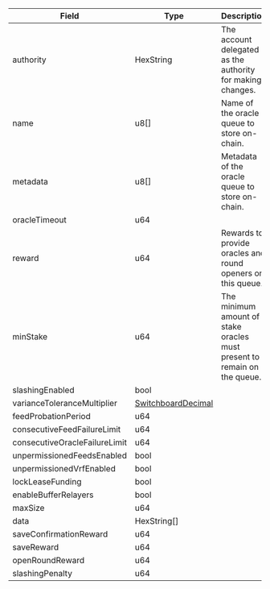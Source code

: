| Field                         | Type                                                      | Description                                                              |
| ----------------------------- | --------------------------------------------------------- | ------------------------------------------------------------------------ |
| authority                     | HexString                                                 | The account delegated as the authority for making changes.               |
| name                          | u8[]                                                      | Name of the oracle queue to store on-chain.                              |
| metadata                      | u8[]                                                      | Metadata of the oracle queue to store on-chain.                          |
| oracleTimeout                 | u64                                                       |                                                                          |
| reward                        | u64                                                       | Rewards to provide oracles and round openers on this queue.              |
| minStake                      | u64                                                       | The minimum amount of stake oracles must present to remain on the queue. |
| slashingEnabled               | bool                                                      |                                                                          |
| varianceToleranceMultiplier   | [SwitchboardDecimal](/aptos/idl/types/SwitchboardDecimal) |                                                                          |
| feedProbationPeriod           | u64                                                       |                                                                          |
| consecutiveFeedFailureLimit   | u64                                                       |                                                                          |
| consecutiveOracleFailureLimit | u64                                                       |                                                                          |
| unpermissionedFeedsEnabled    | bool                                                      |                                                                          |
| unpermissionedVrfEnabled      | bool                                                      |                                                                          |
| lockLeaseFunding              | bool                                                      |                                                                          |
| enableBufferRelayers          | bool                                                      |                                                                          |
| maxSize                       | u64                                                       |                                                                          |
| data                          | HexString[]                                               |                                                                          |
| saveConfirmationReward        | u64                                                       |                                                                          |
| saveReward                    | u64                                                       |                                                                          |
| openRoundReward               | u64                                                       |                                                                          |
| slashingPenalty               | u64                                                       |                                                                          |
